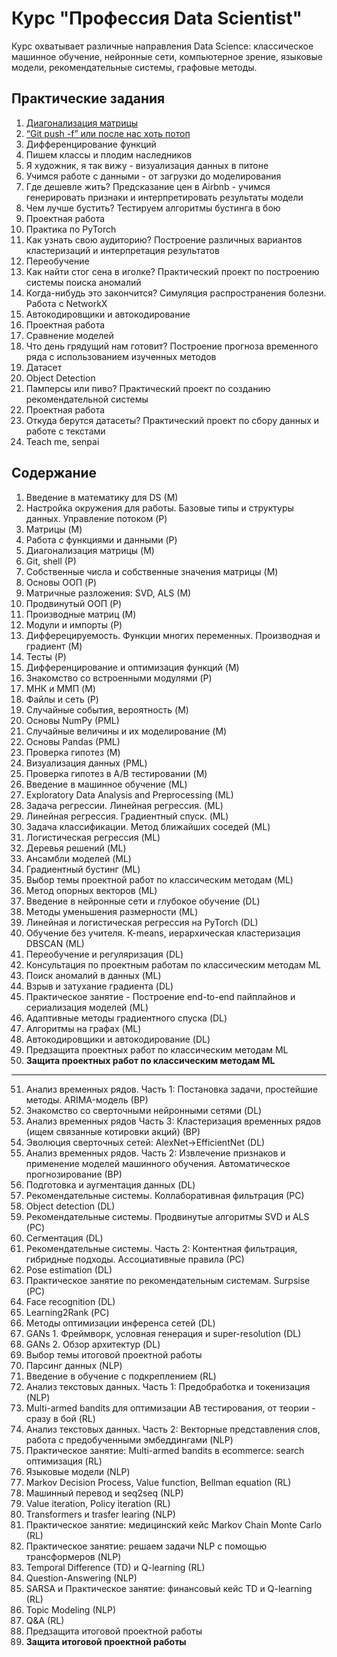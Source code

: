 # Курс "Профессия Data Scientist"

Курс охватывает различные направления Data Science: классическое машинное обучение, нейронные сети, компьютерное зрение, языковые модели, рекомендательные системы, графовые методы.

## Практические задания
01. [Диагонализация матрицы](https://github.com/evgpat/edu_otus_ds/blob/main/homework_01.pdf)
02. [“Git push -f” или после нас хоть потоп](https://github.com/evgpat/edu_otus_ds/blob/main/homework_02.ipynb)
03. Дифференцирование функций
04. Пишем классы и плодим наследников
05. Я художник, я так вижу - визуализация данных в питоне
06. Учимся работе с данными - от загрузки до моделирования
07. Где дешевле жить? Предсказание цен в Airbnb - учимся генерировать признаки и интерпретировать результаты модели
08. Чем лучше бустить? Тестируем алгоритмы бустинга в бою
09. Проектная работа
10. Практика по PyTorch
11. Как узнать свою аудиторию? Построение различных вариантов кластеризаций и интерпретация результатов
12. Переобучение
13. Как найти стог сена в иголке? Практический проект по построению системы поиска аномалий
14. Когда-нибудь это закончится? Симуляция распространения болезни. Работа с NetworkX
15. Автокодировщики и автокодирование
16. Проектная работа
17. Сравнение моделей
18. Что день грядущий нам готовит? Построение прогноза временного ряда с использованием изученных методов
19. Датасет
20. Object Detection
21. Памперсы или пиво? Практический проект по созданию рекомендательной системы
22. Проектная работа
23. Откуда берутся датасеты? Практический проект по сбору данных и работе с текстами
24. Teach me, senpai

## Содержание

01. Введение в математику для DS (M)
02. Настройка окружения для работы. Базовые типы и структуры данных. Управление потоком (P)
03. Матрицы (M)
04. Работа с функциями и данными (P)
05. Диагонализация матрицы (M)
06. Git, shell (P)
07. Собственные числа и собственные значения матрицы (M)
08. Основы ООП (P)
09. Матричные разложения: SVD, ALS (M)
10. Продвинутый ООП (P)
11. Производные матриц (M)
12. Модули и импорты (P)
13. Дифферецируемость. Функции многих переменных. Производная и градиент (M)
14. Тесты (P)
15. Дифференцирование и оптимизация функций (M)
16. Знакомство со встроенными модулями (P)
17. МНК и ММП (M)
18. Файлы и сеть (P)
19. Случайные события, вероятность (M)
20. Основы NumPy (PML)
21. Случайные величины и их моделирование (M)
22. Основы Pandas (PML)
23. Проверка гипотез (M)
24. Визуализация данных (PML)
25. Проверка гипотез в А/В тестировании (M)
26. Введение в машинное обучение (ML)
27. Exploratory Data Analysis and Preprocessing (ML)
28. Задача регрессии. Линейная регрессия. (ML)
29. Линейная регрессия. Градиентный спуск. (ML)
30. Задача классификации. Метод ближайших соседей (ML)
31. Логистическая регрессия (ML)
32. Деревья решений (ML)
33. Ансамбли моделей (ML)
34. Градиентный бустинг (ML)
35. Выбор темы проектной работ по классическим методам (ML)
36. Метод опорных векторов (ML)
37. Введение в нейронные сети и глубокое обучение (DL)
38. Методы уменьшения размерности (ML)
39. Линейная и логистическая регрессия на PyTorch (DL)
40. Обучение без учителя. K-means, иерархическая кластеризация DBSCAN (ML)
41. Переобучение и регуляризация (DL)
42. Консультация по проектным работам по классическим методам ML
43. Поиск аномалий в данных (ML)
44. Взрыв и затухание градиента (DL)
45. Практическое занятие - Построение end-to-end пайплайнов и сериализация моделей (ML)
46. Адаптивные методы градиентного спуска (DL)
47. Алгоритмы на графах (ML)
48. Автокодировщики и автокодирование (DL)
49. Предзащита проектных работ по классическим методам ML
50. **Защита проектных работ по классическим методам ML**

___
51. Анализ временных рядов. Часть 1: Постановка задачи, простейшие методы. ARIMA-модель (ВР)
52. Знакомство со сверточными нейронными сетями (DL)
53. Анализ временных рядов Часть 3: Кластеризация временных рядов (ищем связанные котировки акций) (ВР)
54. Эволюция сверточных сетей: AlexNet->EfficientNet (DL)
55. Анализ временных рядов. Часть 2: Извлечение признаков и применение моделей машинного обучения. Автоматическое прогнозирование (ВР)
56. Подготовка и аугментация данных (DL)
57. Рекомендательные системы. Коллаборативная фильтрация (РС)
58. Object detection (DL)
59. Рекомендательные системы. Продвинутые алгоритмы SVD и ALS (РС)
60. Сегментация (DL)
61. Рекомендательные системы. Часть 2: Контентная фильтрация, гибридные подходы. Ассоциативные правила (РС)
62. Pose estimation (DL)
63. Практическое занятие по рекомендательным системам. Surpsise (РС)
64. Face recognition (DL)
65. Learning2Rank (РС)
66. Методы оптимизации инференса сетей (DL)
67. GANs 1. Фреймворк, условная генерация и super-resolution (DL)
68. GANs 2. Обзор архитектур (DL)
69. Выбор темы итоговой проектной работы
70. Парсинг данных (NLP)
71. Введение в обучение с подкреплением (RL)
72. Анализ текстовых данных. Часть 1: Предобработка и токенизация (NLP)
73. Multi-armed bandits для оптимизации AB тестирования, от теории - сразу в бой (RL)
74. Анализ текстовых данных. Часть 2: Векторные представления слов, работа с предобученными эмбеддингами (NLP)
75. Практическое занятие: Multi-armed bandits в ecommerce: search оптимизация (RL)
76. Языковые модели (NLP)
77. Markov Decision Process, Value function, Bellman equation (RL)
78. Машинный перевод и seq2seq (NLP)
79. Value iteration, Policy iteration (RL)
80. Transformers и trasfer learing (NLP)
81. Практическое занятие: медицинский кейс Markov Chain Monte Carlo (RL)
82. Практическое занятие: решаем задачи NLP с помощью трансформеров (NLP)
83. Temporal Difference (TD) и Q-learning (RL)
84. Question-Answering (NLP)
85. SARSA и Практическое занятие: финансовый кейс TD и Q-learning (RL)
86. Topic Modeling (NLP)
87. Q&A (RL)
88. Предзащита итоговой проектной работы
89. **Защита итоговой проектной работы**
